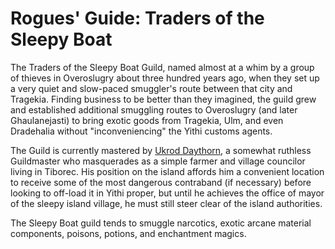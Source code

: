 # Rogues' Guide: Traders of the Sleepy Boat
The Traders of the Sleepy Boat Guild, named almost at a whim by a group of thieves in Overoslugry about three hundred years ago, when they set up a very quiet and slow-paced smuggler's route between that city and Tragekia. Finding business to be better than they imagined, the guild grew and established additional smuggling routes to Overoslugry (and later Ghaulanejasti) to bring exotic goods from Tragekia, Ulm, and even Dradehalia without "inconveniencing" the Yithi customs agents.

The Guild is currently mastered by [Ukrod Daythorn](../../People/UkrodDaythorn.md), a somewhat ruthless Guildmaster who masquerades as a simple farmer and village councilor living in Tiborec. His position on the island affords him a convenient location to receive some of the most dangerous contraband (if necessary) before looking to off-load it in Yithi proper, but until he achieves the office of mayor of the sleepy island village, he must still steer clear of the island authorities. 

The Sleepy Boat guild tends to smuggle narcotics, exotic arcane material components, poisons, potions, and enchantment magics.
